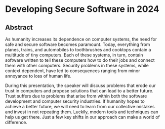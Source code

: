 # Developing Secure Software in 2024

## Abstract

As humanity increases its dependence on computer systems, the need for safe and secure software becomes paramount. Today, everything from planes, trains, and automobiles to toothbrushes and cooktops contain a multitude of tiny computers. Each of these systems, in turn, contain software written to tell these computers how to do their jobs and connect them with other computers. Security problems in these systems, while context dependent, have led to consequences ranging from minor annoyance to loss of human life.

During this presentation, the speaker will discuss problems that erode our trust in computers and propose solutions that can lead to a better future. Trust suffers due to problems that arise from within both the software development and computer security industries. If humanity hopes to achieve a better future, we will need to learn from our collective mistakes and invest in not repeating them. Luckily, modern tools and techniques can help us get there. Just a few key shifts in our approach can make a world of difference.

